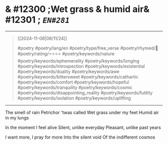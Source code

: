 # & #12300 ;Wet grass & humid air& #12301 ; *`EN#281`*

---

> [[2024-11-08|08/11/24]]
> 
> #poetry 
> #poetry/lang/en 
> #poetry/type/free_verse 
> #poetry/rhymed/🔴 
> #poetry/rating/⭐⭐⭐⭐ 
> #poetry/keywords/nature #poetry/keywords/ephemerality #poetry/keywords/longing #poetry/keywords/introspection #poetry/keywords/existential #poetry/keywords/duality #poetry/keywords/awe #poetry/keywords/bittersweet #poetry/keywords/cathartic #poetry/keywords/comfort #poetry/keywords/hopeful #poetry/keywords/tranquility #poetry/keywords/cosmic #poetry/keywords/disappointing_reality #poetry/keywords/futility #poetry/keywords/isolation #poetry/keywords/uplifting 

---

The smell of rain
Petrichor 'twas called
Wet grass under my feet
Humid air in my lungs

In the moment I feel alive
Silent, unlike everyday
Pleasant, unlike past years

I want more, I pray for more
Into the silent void
Of the indifferent cosmos